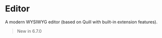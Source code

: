 # Editor

A modern WYSIWYG editor (based on Quill with built-in extension features).

> New in 6.7.0
